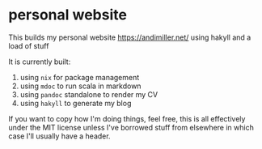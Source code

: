# personal website

This builds my personal website https://andimiller.net/ using hakyll and a load of stuff

It is currently built:

1. using `nix` for package management
2. using `mdoc` to run scala in markdown
3. using `pandoc` standalone to render my CV
4. using `hakyll` to generate my blog

If you want to copy how I'm doing things, feel free, this is all effectively under the MIT license unless I've borrowed stuff from elsewhere in which case I'll usually have a header.

